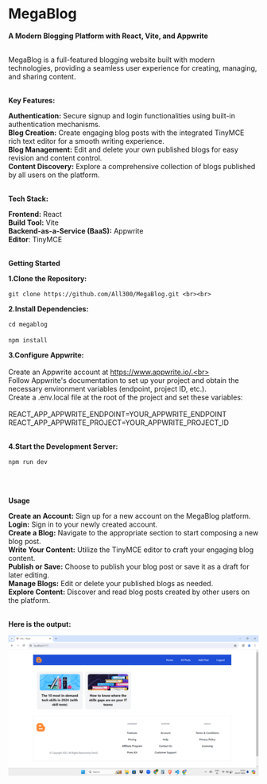 # MegaBlog

**A Modern Blogging Platform with React, Vite, and Appwrite** <br><br>

MegaBlog is a full-featured blogging website built with modern technologies, providing a seamless user experience for creating, managing, and sharing content.<br><br>

**Key Features:**<br>

**Authentication:** Secure signup and login functionalities using built-in authentication mechanisms.<br>
**Blog Creation:** Create engaging blog posts with the integrated TinyMCE rich text editor for a smooth writing experience.<br>
**Blog Management:** Edit and delete your own published blogs for easy revision and content control.<br>
**Content Discovery:** Explore a comprehensive collection of blogs published by all users on the platform.<br><br>

**Tech Stack:**<br>

**Frontend:** React<br>
**Build Tool:** Vite<br>
**Backend-as-a-Service (BaaS):** Appwrite<br>
**Editor**: TinyMCE<br><br>

**Getting Started**<br>

**1.Clone the Repository:**<br>

    git clone https://github.com/All300/MegaBlog.git <br><br>

**2.Install Dependencies:**<br>

    cd megablog

    npm install

**3.Configure Appwrite:**<br><br>
Create an Appwrite account at https://www.appwrite.io/.<br><br>
Follow Appwrite's documentation to set up your project and obtain the necessary environment variables (endpoint, project ID, etc.).<br>
Create a .env.local file at the root of the project and set these variables:<br><br>
    REACT_APP_APPWRITE_ENDPOINT=YOUR_APPWRITE_ENDPOINT
    REACT_APP_APPWRITE_PROJECT=YOUR_APPWRITE_PROJECT_ID
<br><br>

**4.Start the Development Server:**<br>

    npm run dev
<br><br>

**Usage**<br>

**Create an Account:** Sign up for a new account on the MegaBlog platform.<br>
**Login:** Sign in to your newly created account.<br>
**Create a Blog:** Navigate to the appropriate section to start composing a new blog post.<br>
**Write Your Content:** Utilize the TinyMCE editor to craft your engaging blog content.<br>
**Publish or Save:** Choose to publish your blog post or save it as a draft for later editing.<br>
**Manage Blogs:** Edit or delete your published blogs as needed.<br>
**Explore Content:** Discover and read blog posts created by other users on the platform.<br><br>

**Here is the output:**<br>

![Website Image](./src/assets/output.png)
